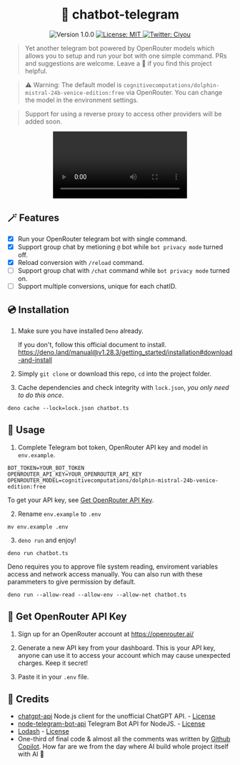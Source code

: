 <h1 align="center">🤖️ chatbot-telegram</h1>
<p  align="center">
  <img alt="Version 1.0.0" src="https://img.shields.io/badge/version-1.0.0-blue.svg?cacheSeconds=2592000" />
  <a href="#" target="_blank">
    <img alt="License: MIT" src="https://img.shields.io/badge/License-MIT-green.svg" />
  </a>
  <a href="https://twitter.com/ciyou_lee" target="_blank">
    <img alt="Twitter: Ciyou" src="https://img.shields.io/twitter/follow/ciyou_lee.svg?style=social" />
  </a>
</p>

> Yet another telegram bot powered by OpenRouter models which allows you to
> setup and run your bot with one simple command. PRs and suggestions are
> welcome. Leave a 🌟 if you find this project helpful.

> ⚠️ Warning: The default model is
> `cognitivecomputations/dolphin-mistral-24b-venice-edition:free` via
> OpenRouter. You can change the model in the environment settings.

> Support for using a reverse proxy to access other providers will be added
> soon.

<div  align="center">
<video src="https://user-images.githubusercontent.com/13758730/206657062-eec01c2a-0ef8-4605-b0b9-19a48fff236e.mp4"/>
</div>

## 🪄 Features

- [x] Run your OpenRouter telegram bot with single command.
- [x] Support group chat by metioning `@` bot while `bot privacy mode` turned
      off.
- [x] Reload conversion with `/reload` command.
- [ ] Support group chat with `/chat` command while `bot privacy mode` turned
      on.
- [ ] Support multiple conversions, unique for each chatID.

## 💿 Installation

1. Make sure you have installed `Deno` already.

   If you don't, follow this official document to install.
   https://deno.land/manual@v1.28.3/getting_started/installation#download-and-install

2. Simply `git clone` or download this repo, `cd` into the project folder.

3. Cache dependencies and check integrity with `lock.json`, _you only need to do
   this once_.

```
deno cache --lock=lock.json chatbot.ts
```

## 🔮 Usage

1. Complete Telegram bot token, OpenRouter API key and model in `env.example`.

```
BOT_TOKEN=YOUR_BOT_TOKEN
OPENROUTER_API_KEY=YOUR_OPENROUTER_API_KEY
OPENROUTER_MODEL=cognitivecomputations/dolphin-mistral-24b-venice-edition:free
```


To get your API key, see [Get OpenRouter API Key](#-get-openrouter-api-key).

2. Rename `env.example` to `.env`

```
mv env.example .env
```

3. `deno run` and enjoy!

```
deno run chatbot.ts
```

Deno requires you to approve file system reading, enviroment variables access
and network access manually. You can also run with these parammeters to give
permission by default.

```
deno run --allow-read --allow-env --allow-net chatbot.ts
```

## 🔑 Get OpenRouter API Key

1. Sign up for an OpenRouter account at https://openrouter.ai/

2. Generate a new API key from your dashboard. This is your API key, anyone can
   use it to access your account which may cause unexpected charges. Keep it
   secret!

3. Paste it in your `.env` file.

## 💌 Credits

- [chatgpt-api](https://github.com/transitive-bullshit/chatgpt-api) Node.js
  client for the unofficial ChatGPT API. -
  [License](https://github.com/transitive-bullshit/chatgpt-api/blob/main/license)
- [node-telegram-bot-api](https://github.com/yagop/node-telegram-bot-api)
  Telegram Bot API for NodeJS. -
  [License](https://github.com/yagop/node-telegram-bot-api/blob/master/LICENSE.md)
- [Lodash](https://github.com/lodash/lodash) -
  [License](https://github.com/lodash/lodash/blob/master/LICENSE)
- One-third of final code & almost all the comments was written by
  [Github Copilot](https://github.com/features/copilot). How far are we from the
  day where AI build whole project itself with AI 👀
